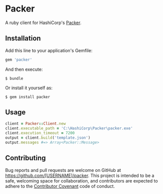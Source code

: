 # Packer

A ruby client for HashiCorp's [Packer](https://www.packer.io).

## Installation

Add this line to your application's Gemfile:

```ruby
gem 'packer'
```

And then execute:

    $ bundle

Or install it yourself as:

    $ gem install packer

## Usage

```ruby
client = Packer::Client.new
client.executable_path = 'C:\HashiCorp\Packer\packer.exe'
client.execution_timeout = 7200
output = client.build('template.json')
output.messages #=> Array<Packer::Message>
```

## Contributing

Bug reports and pull requests are welcome on GitHub at https://github.com/[USERNAME]/packer. This project is intended to be a safe, welcoming space for collaboration, and contributors are expected to adhere to the [Contributor Covenant](contributor-covenant.org) code of conduct.
